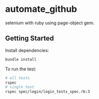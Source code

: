 # automate_github
selenium with ruby using page-object gem.

## Getting Started
 
 Install dependencies:

 ```bash
 bundle install
 ```

 To run the test:


 ``` bash
 # all tests
 rspec
 # single test
 rspec spec/login/login_tests_spec.rb:3
 ```

